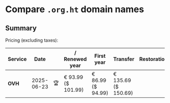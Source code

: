 # Compare `.org.ht` domain names

## Summary

Pricing (excluding taxes):

| Service | Date |  | / Renewed year | First year | Transfer | Restoration |
|--|--|--|--|--|--|--|
| **OVH** | 2025-06-23 | 🏆 | € 93.99<br>($ 101.99) | € 86.99<br>($ 94.99) | € 135.69<br>($ 150.69) |  |
